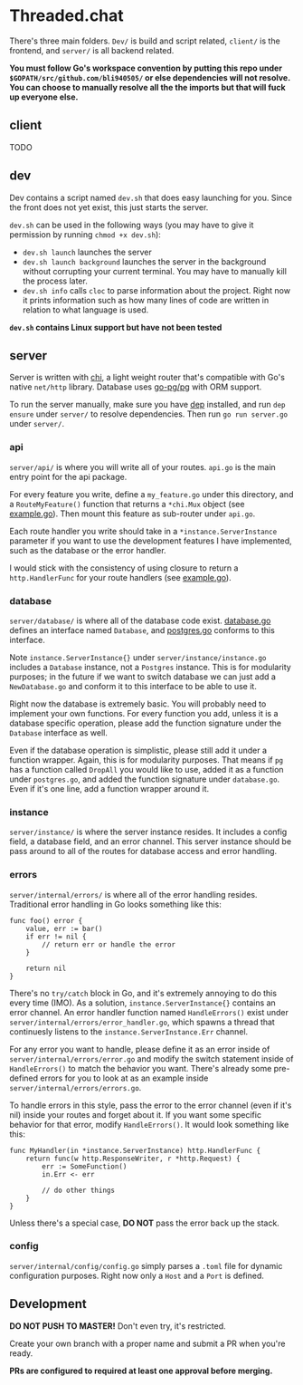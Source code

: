 # Threaded.chat #

There's three main folders. `Dev/` is build and script related, `client/` is the frontend, and `server/` is all backend related.

**You must follow Go's workspace convention by putting this repo under `$GOPATH/src/github.com/bli940505/` or else dependencies will not resolve. You can choose to manually resolve all the the imports but that will fuck up everyone else.**

## client ##

TODO

## dev ##

Dev contains a script named `dev.sh` that does easy launching for you. Since the front does not yet exist, this just starts the server. 

`dev.sh` can be used in the following ways (you may have to give it permission by running `chmod +x dev.sh`):

* `dev.sh launch` launches the server
* `dev.sh launch background` launches the server in the background without corrupting your current terminal. You may have to manually kill the process later.
* `dev.sh info` calls  `cloc` to parse information about the project. Right now it prints information such as how many lines of code are written in relation to what language is used.

**`dev.sh` contains Linux support but have not been tested**

## server ##

Server is written with [chi](https://github.com/go-chi/chi), a light weight router that's compatible with Go's native `net/http` library. Database uses [go-pg/pg](https://github.com/go-pg/pg) with ORM support.

To run the server manually, make sure you have [dep](https://github.com/golang/dep) installed, and run `dep ensure` under `server/` to resolve dependencies. Then run `go run server.go` under `server/`.

### api ###

`server/api/` is where you will write all of your routes. `api.go` is the main entry point for the api package.

For every feature you write, define a `my_feature.go` under this directory, and a `RouteMyFeature()` function that returns a `*chi.Mux` object (see [example.go](server/api/example.go)). Then mount this feature as sub-router under `api.go`.

Each route handler you write should take in a `*instance.ServerInstance` parameter if you want to use the development features I have implemented, such as the database or the error handler. 

I would stick with the consistency of using closure to return a `http.HandlerFunc` for your route handlers (see [example.go](server/api/example.go)).

### database ###

`server/database/` is where all of the database code exist. [database.go](server/database/database.go) defines an interface named `Database`, and [postgres.go](server/database/postgres.go) conforms to this interface.

Note `instance.ServerInstance{}` under `server/instance/instance.go` includes a `Database` instance, not a `Postgres` instance. This is for modularity purposes; in the future if we want to switch database we can just add a `NewDatabase.go` and conform it to this interface to be able to use it.

Right now the database is extremely basic. You will probably need to implement your own functions. For every function you add, unless it is a database specific operation, please add the function signature under the `Database` interface as well.

Even if the database operation is simplistic, please still add it under a function wrapper. Again, this is for modularity purposes. That means if `pg` has a function called `DropAll` you would like to use, added it as a function under `postgres.go`, and added the function signature under `database.go`. Even if it's one line, add a function wrapper around it.

### instance ###

`server/instance/` is where the server instance resides. It includes a config field, a database field, and an error channel. This server instance should be pass around to all of the routes for database access and error handling.

### errors ###

`server/internal/errors/` is where all of the error handling resides. Traditional error handling in Go looks something like this:

```
func foo() error {
    value, err := bar()
    if err != nil {
        // return err or handle the error
    }

    return nil
}
```

There's no `try/catch` block in Go, and it's extremely annoying to do this every time (IMO). As a solution, `instance.ServerInstance{}` contains an error channel. An error handler function named `HandleErrors()` exist under `server/internal/errors/error_handler.go`, which spawns a thread that continuesly listens to the `instance.ServerInstance.Err` channel.

For any error you want to handle, please define it as an error inside of `server/internal/errors/error.go` and modify the switch statement inside of `HandleErrors()` to match the behavior you want. There's already some pre-defined errors for you to look at as an example inside `server/internal/errors/errors.go`.

To handle errors in this style, pass the error to the error channel (even if it's nil) inside your routes and forget about it. If you want some specific behavior for that error, modify `HandleErrors()`. It would look something like this:

```
func MyHandler(in *instance.ServerInstance) http.HandlerFunc {
    return func(w http.ResponseWriter, r *http.Request) {
        err := SomeFunction()
        in.Err <- err

        // do other things
	}
}
```

Unless there's a special case, **DO NOT** pass the error back up the stack.

### config ###

`server/internal/config/config.go` simply parses a `.toml` file for dynamic configuration purposes. Right now only a `Host` and a `Port` is defined.

## Development ##

**DO NOT PUSH TO MASTER!** Don't even try, it's restricted.

Create your own branch with a proper name and submit a PR when you're ready. 

**PRs are configured to required at least one approval before merging.**
